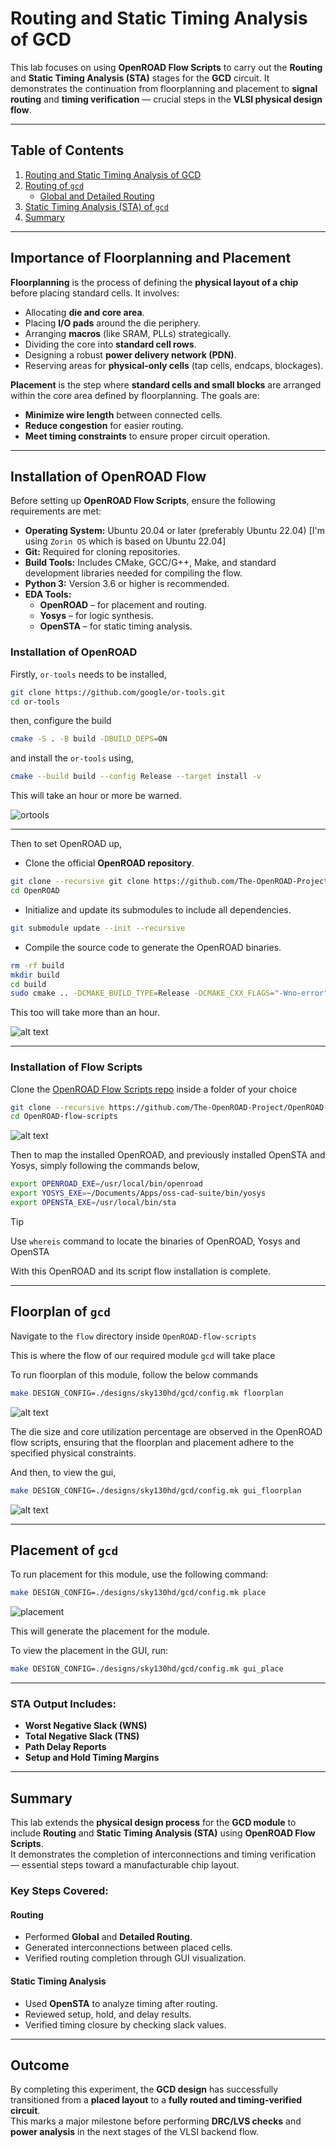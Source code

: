 # Routing and Static Timing Analysis of GCD  

This lab focuses on using **OpenROAD Flow Scripts** to carry out the **Routing** and **Static Timing Analysis (STA)** stages for the **GCD** circuit. It demonstrates the continuation from floorplanning and placement to **signal routing** and **timing verification** — crucial steps in the **VLSI physical design flow**.

---

## Table of Contents

1. [Routing and Static Timing Analysis of GCD](#routing-and-static-timing-analysis-of-gcd)  
2. [Routing of `gcd`](#routing-of-gcd)  
   - [Global and Detailed Routing](#global-and-detailed-routing)  
3. [Static Timing Analysis (STA) of `gcd`](#static-timing-analysis-sta-of-gcd)  
4. [Summary](#summary)  

---

## Importance of Floorplanning and Placement

**Floorplanning** is the process of defining the **physical layout of a chip** before placing standard cells. It involves:  

- Allocating **die and core area**.  
- Placing **I/O pads** around the die periphery.  
- Arranging **macros** (like SRAM, PLLs) strategically.  
- Dividing the core into **standard cell rows**.  
- Designing a robust **power delivery network (PDN)**.  
- Reserving areas for **physical-only cells** (tap cells, endcaps, blockages).  

**Placement** is the step where **standard cells and small blocks** are arranged within the core area defined by floorplanning. The goals are:  

- **Minimize wire length** between connected cells.  
- **Reduce congestion** for easier routing.  
- **Meet timing constraints** to ensure proper circuit operation.  

---

## Installation of OpenROAD Flow

Before setting up **OpenROAD Flow Scripts**, ensure the following requirements are met:

- **Operating System:** Ubuntu 20.04 or later (preferably Ubuntu 22.04) [I'm using `Zorin OS` which is based on Ubuntu 22.04]
- **Git:** Required for cloning repositories.
- **Build Tools:** Includes CMake, GCC/G++, Make, and standard development libraries needed for compiling the flow.
- **Python 3:** Version 3.6 or higher is recommended.
- **EDA Tools:**
  - **OpenROAD** – for placement and routing.
  - **Yosys** – for logic synthesis.
  - **OpenSTA** – for static timing analysis.


### Installation of OpenROAD

Firstly, `or-tools` needs to be installed,

```bash
git clone https://github.com/google/or-tools.git
cd or-tools
```


then, configure the build

```bash
cmake -S . -B build -DBUILD_DEPS=ON
```

and install the `or-tools` using,

```bash
cmake --build build --config Release --target install -v
```

This will take an hour or more be warned.

![ortools](Images/ortools.png)

---

Then to set OpenROAD up,

- Clone the official **OpenROAD repository**.

```bash
git clone --recursive git clone https://github.com/The-OpenROAD-Project/OpenROAD.git
cd OpenROAD
```

- Initialize and update its submodules to include all dependencies.

```bash
git submodule update --init --recursive
```

- Compile the source code to generate the OpenROAD binaries.

```bash
rm -rf build
mkdir build
cd build
sudo cmake .. -DCMAKE_BUILD_TYPE=Release -DCMAKE_CXX_FLAGS="-Wno-error" -DCMAKE_PREFIX_PATH="/usr/local" -DCMAKE_CXX_COMPILER=/usr/bin/g++-9
```

This too will take more than an hour.

![alt text](openrd_sta_verify.png)

---

### Installation of Flow Scripts

Clone the [OpenROAD Flow Scripts repo](https://github.com/The-OpenROAD-Project/OpenROAD-flow-scripts) inside a folder of your choice

```bash 
git clone --recursive https://github.com/The-OpenROAD-Project/OpenROAD-flow-scripts
cd OpenROAD-flow-scripts
```
![alt text](flowscripts_openrd.png)

Then to map the installed OpenROAD, and previously installed OpenSTA and Yosys, simply following the commands below,

```bash
export OPENROAD_EXE=/usr/local/bin/openroad
export YOSYS_EXE=~/Documents/Apps/oss-cad-suite/bin/yosys
export OPENSTA_EXE=/usr/local/bin/sta
```

> [!Tip]
> Use `whereis` command to locate the binaries of OpenROAD, Yosys and OpenSTA


With this OpenROAD and its script flow installation is complete.

---

## Floorplan of `gcd` 

Navigate to the `flow` directory inside `OpenROAD-flow-scripts` 

This is where the flow of our required module `gcd` will take place 

To run floorplan of this module, follow the below commands 

```bash
make DESIGN_CONFIG=./designs/sky130hd/gcd/config.mk floorplan
```

![alt text](floorplan.png)

The die size and core utilization percentage are observed in the OpenROAD flow scripts, ensuring that the floorplan and placement adhere to the specified physical constraints.

And then, to view the gui,

```bash
make DESIGN_CONFIG=./designs/sky130hd/gcd/config.mk gui_floorplan
```

![alt text](gui1.png)

---

## Placement of `gcd`

To run placement for this module, use the following command:  

```bash
make DESIGN_CONFIG=./designs/sky130hd/gcd/config.mk place
```  

![placement](Images/placement.png)

This will generate the placement for the module.  

To view the placement in the GUI, run:  

```bash
make DESIGN_CONFIG=./designs/sky130hd/gcd/config.mk gui_place
```




---

### STA Output Includes:
- **Worst Negative Slack (WNS)**  
- **Total Negative Slack (TNS)**  
- **Path Delay Reports**  
- **Setup and Hold Timing Margins**

---

## Summary

This lab extends the **physical design process** for the **GCD module** to include **Routing** and **Static Timing Analysis (STA)** using **OpenROAD Flow Scripts**.  
It demonstrates the completion of interconnections and timing verification — essential steps toward a manufacturable chip layout.

### Key Steps Covered:

#### Routing
- Performed **Global** and **Detailed Routing**.  
- Generated interconnections between placed cells.  
- Verified routing completion through GUI visualization.  

#### Static Timing Analysis
- Used **OpenSTA** to analyze timing after routing.  
- Reviewed setup, hold, and delay results.  
- Verified timing closure by checking slack values.  

---

## Outcome

By completing this experiment, the **GCD design** has successfully transitioned from a **placed layout** to a **fully routed and timing-verified circuit**.  
This marks a major milestone before performing **DRC/LVS checks** and **power analysis** in the next stages of the VLSI backend flow.
